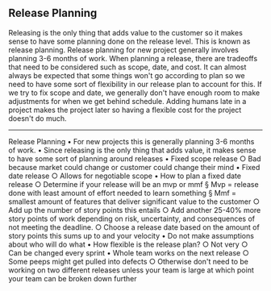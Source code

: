 ## Release Planning

Releasing is the only thing that adds value to the customer so it makes sense to have some planning done on the release level. This is known as release planning. Release planning for new project generally involves planning 3-6 months of work. When planning a release, there are tradeoffs that need to be considered such as scope, date, and cost. It can almost always be expected that some things won't go according to plan so we need to have some sort of flexibility in our release plan to account for this. If we try to fix scope and date, we generally don't have enough room to make adjustments for when we get behind schedule. Adding humans late in a project makes the project later so having a flexible cost for the project doesn't do much.


-----------------------------------------------------------------
Release Planning
	• For new projects this is generally planning 3-6 months of work. 
	• Since releasing is the only thing that adds value, it makes sense to have some sort of planning around releases
	• Fixed scope release
		○ Bad because market could change or customer could change their mind
	• Fixed date release
		○ Allows for negotiable scope
	• How to plan a fixed date release
		○ Determine if your release will be an mvp or mmf
			§ Mvp = release done with least amount of effort needed to learn something
			§ Mmf = smallest amount of features that deliver significant value to the customer
		○ Add up the number of story points this entails
		○ Add another 25-40% more story points of work depending on risk, uncertainty, and consequences of not meeting the deadline. 
		○ Choose a release date based on the amount of story points this sums up to and your velocity
	• Do not make assumptions about who will do what
	• How flexible is the release plan?
		○ Not very
		○ Can be changed every sprint
	• Whole team works on the next release
		○ Some peeps might get pulled into defects
		○ Otherwise don't need to be working on two different releases unless your team is large at which point your team can be broken down further
